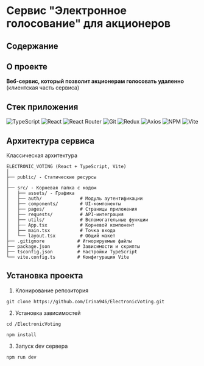 # Сервис "Электронное голосование" для акционеров

## Содержание


## О проекте
 
**Веб-сервис, который позволит акционерам голосовать удаленно** (клиентская часть сервиса)

## Стек приложения

![TypeScript](https://img.shields.io/badge/typescript-%23007ACC.svg?style=for-the-badge&logo=typescript&logoColor=white) 
![React](https://img.shields.io/badge/react-%2320232a.svg?style=for-the-badge&logo=react&logoColor=%2361DAFB)
![React Router](https://img.shields.io/badge/React_Router-CA4245?style=for-the-badge&logo=react-router&logoColor=white)
![Git](https://img.shields.io/badge/git-%23F05033.svg?style=for-the-badge&logo=git&logoColor=white)
![Redux](https://img.shields.io/badge/redux-%23593d88.svg?style=for-the-badge&logo=redux&logoColor=white)
![Axios](https://img.shields.io/badge/Axios-5A29E4.svg?style=for-the-badge&logo=Axios&logoColor=white)
![NPM](https://img.shields.io/badge/NPM-%23CB3837.svg?style=for-the-badge&logo=npm&logoColor=white)
![Vite](https://img.shields.io/badge/vite-%23646CFF.svg?style=for-the-badge&logo=vite&logoColor=white)

## Архитектура сервиса

Классическая архитектура

```
ELECTRONIC_VOTING (React + TypeScript, Vite)
│
├── public/ - Статические ресурсы
│
├── src/ - Корневая папка с кодом             
│   ├── assets/ - Графика
│   ├── auth/              # Модуль аутентификации
│   ├── components/        # UI-компоненты
│   ├── pages/             # Страницы приложения
│   ├── requests/          # API-интеграция
│   ├── utils/             # Вспомогательные функции
│   ├── App.tsx            # Корневой компонент
│   ├── main.tsx           # Точка входа
│   └── layout.tsx         # Общий макет
├── .gitignore            # Игнорируемые файлы
├── package.json          # Зависимости и скрипты
├── tsconfig.json         # Настройки TypeScript
└── vite.config.ts        # Конфигурация Vite
```

## Установка проекта

1. Клонирование репозитория

```
git clone https://github.com/Irina946/ElectronicVoting.git
```

2. Установка зависимостей

```
cd /ElectronicVoting

npm install
```

3. Запуск dev сервера

```
npm run dev
```